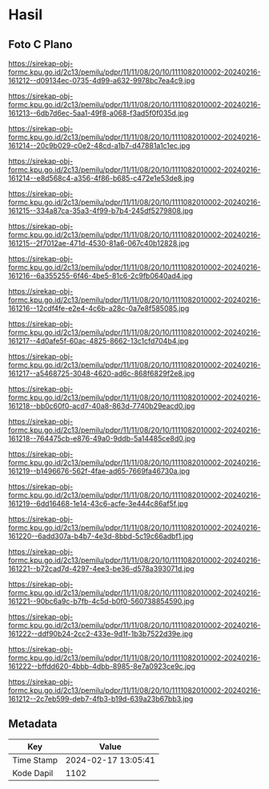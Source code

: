 # Hasil

## Foto C Plano

https://sirekap-obj-formc.kpu.go.id/2c13/pemilu/pdpr/11/11/08/20/10/1111082010002-20240216-161212--d09134ec-0735-4d99-a632-9978bc7ea4c9.jpg

https://sirekap-obj-formc.kpu.go.id/2c13/pemilu/pdpr/11/11/08/20/10/1111082010002-20240216-161213--6db7d6ec-5aa1-49f8-a068-f3ad5f0f035d.jpg

https://sirekap-obj-formc.kpu.go.id/2c13/pemilu/pdpr/11/11/08/20/10/1111082010002-20240216-161214--20c9b029-c0e2-48cd-a1b7-d47881a1c1ec.jpg

https://sirekap-obj-formc.kpu.go.id/2c13/pemilu/pdpr/11/11/08/20/10/1111082010002-20240216-161214--e8d568c4-a356-4f86-b685-c472e1e53de8.jpg

https://sirekap-obj-formc.kpu.go.id/2c13/pemilu/pdpr/11/11/08/20/10/1111082010002-20240216-161215--334a87ca-35a3-4f99-b7b4-245df5279808.jpg

https://sirekap-obj-formc.kpu.go.id/2c13/pemilu/pdpr/11/11/08/20/10/1111082010002-20240216-161215--2f7012ae-471d-4530-81a6-067c40b12828.jpg

https://sirekap-obj-formc.kpu.go.id/2c13/pemilu/pdpr/11/11/08/20/10/1111082010002-20240216-161216--6a355255-6f46-4be5-81c6-2c9fb0640ad4.jpg

https://sirekap-obj-formc.kpu.go.id/2c13/pemilu/pdpr/11/11/08/20/10/1111082010002-20240216-161216--12cdf4fe-e2e4-4c6b-a28c-0a7e8f585085.jpg

https://sirekap-obj-formc.kpu.go.id/2c13/pemilu/pdpr/11/11/08/20/10/1111082010002-20240216-161217--4d0afe5f-60ac-4825-8662-13c1cfd704b4.jpg

https://sirekap-obj-formc.kpu.go.id/2c13/pemilu/pdpr/11/11/08/20/10/1111082010002-20240216-161217--a5468725-3048-4620-ad6c-868f6829f2e8.jpg

https://sirekap-obj-formc.kpu.go.id/2c13/pemilu/pdpr/11/11/08/20/10/1111082010002-20240216-161218--bb0c60f0-acd7-40a8-863d-7740b29eacd0.jpg

https://sirekap-obj-formc.kpu.go.id/2c13/pemilu/pdpr/11/11/08/20/10/1111082010002-20240216-161218--764475cb-e876-49a0-9ddb-5a14485ce8d0.jpg

https://sirekap-obj-formc.kpu.go.id/2c13/pemilu/pdpr/11/11/08/20/10/1111082010002-20240216-161219--b1496676-562f-4fae-ad65-7669fa46730a.jpg

https://sirekap-obj-formc.kpu.go.id/2c13/pemilu/pdpr/11/11/08/20/10/1111082010002-20240216-161219--6dd16468-1e14-43c6-acfe-3e444c86af5f.jpg

https://sirekap-obj-formc.kpu.go.id/2c13/pemilu/pdpr/11/11/08/20/10/1111082010002-20240216-161220--6add307a-b4b7-4e3d-8bbd-5c19c66adbf1.jpg

https://sirekap-obj-formc.kpu.go.id/2c13/pemilu/pdpr/11/11/08/20/10/1111082010002-20240216-161221--b72cad7d-4297-4ee3-be36-d578a393071d.jpg

https://sirekap-obj-formc.kpu.go.id/2c13/pemilu/pdpr/11/11/08/20/10/1111082010002-20240216-161221--90bc6a9c-b7fb-4c5d-b0f0-560738854590.jpg

https://sirekap-obj-formc.kpu.go.id/2c13/pemilu/pdpr/11/11/08/20/10/1111082010002-20240216-161222--ddf90b24-2cc2-433e-9d1f-1b3b7522d39e.jpg

https://sirekap-obj-formc.kpu.go.id/2c13/pemilu/pdpr/11/11/08/20/10/1111082010002-20240216-161222--bffdd620-4bbb-4dbb-8985-8e7a0923ce9c.jpg

https://sirekap-obj-formc.kpu.go.id/2c13/pemilu/pdpr/11/11/08/20/10/1111082010002-20240216-161212--2c7eb599-deb7-4fb3-b19d-639a23b67bb3.jpg


## Metadata

| Key        | Value               |
| ---------- | ------------------- |
| Time Stamp | 2024-02-17 13:05:41 |
| Kode Dapil | 1102                |



